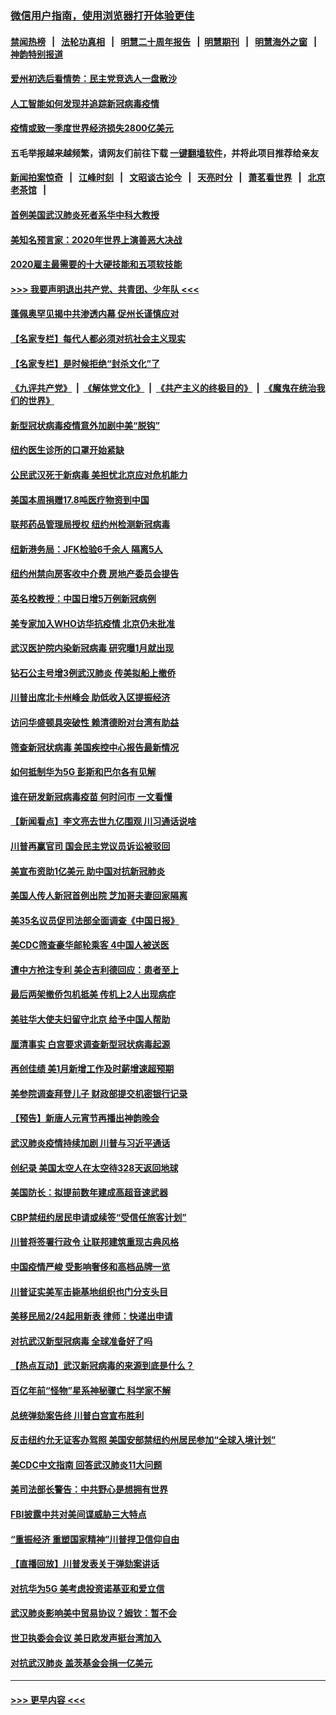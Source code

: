 ### [微信用户指南，使用浏览器打开体验更佳](https://github.com/gfw-breaker/banned-news1/blob/master/indexes/wechat-guide.md?t=0)
#### [禁闻热榜](热点新闻.md?t=0)  &nbsp;&nbsp;|&nbsp;&nbsp; [法轮功真相](https://github.com/gfw-breaker/truth/blob/master/README.md?t=0) &nbsp;&nbsp;|&nbsp;&nbsp; [明慧二十周年报告](https://github.com/gfw-breaker/mh-reports/blob/master/README.md?t=0) &nbsp;&nbsp;|&nbsp;&nbsp;[明慧期刊](https://github.com/gfw-breaker/mh-qikan) &nbsp;&nbsp;|&nbsp;&nbsp; [明慧海外之窗](https://github.com/gfw-breaker/mh-news/blob/master/README.md?t=0) &nbsp;&nbsp;|&nbsp;&nbsp; [神韵特别报道](https://github.com/gfw-breaker/mh-news/blob/master/shenyun.md?t=0)
#### [爱州初选后看情势：民主党竞选人一盘散沙](../pages/nsc412/n11856557.md?t=02100722) 
#### [人工智能如何发现并追踪新冠病毒疫情](../pages/nsc412/n11856398.md?t=02100722) 
#### [疫情或致一季度世界经济损失2800亿美元](../pages/nsc412/n11855639.md?t=02100722) 
#### 五毛举报越来越频繁，请网友们前往下载 [一键翻墙软件](https://github.com/gfw-breaker/ssr-accounts)，并将此项目推荐给亲友
#### [新闻拍案惊奇](https://github.com/gfw-breaker/banned-news1/blob/master/pages/link4.md) &nbsp;&nbsp;|&nbsp;&nbsp; [江峰时刻](https://github.com/gfw-breaker/banned-news1/blob/master/pages/link4.md) &nbsp;&nbsp;|&nbsp;&nbsp; [文昭谈古论今](https://github.com/gfw-breaker/banned-news1/blob/master/pages/link4.md) &nbsp;&nbsp;|&nbsp;&nbsp; [天亮时分](https://github.com/gfw-breaker/banned-news1/blob/master/pages/link4.md) &nbsp;&nbsp;|&nbsp;&nbsp; [萧茗看世界](https://github.com/gfw-breaker/banned-news1/blob/master/pages/link4.md) &nbsp;&nbsp;|&nbsp;&nbsp; [北京老茶馆](https://github.com/gfw-breaker/banned-news1/blob/master/pages/link4.md) &nbsp;&nbsp;|&nbsp;&nbsp; 
#### [首例美国武汉肺炎死者系华中科大教授](../pages/nsc412/n11855500.md?t=02100722) 
#### [美知名预言家：2020年世界上演善恶大决战](../pages/nsc412/n11855418.md?t=02100722) 
#### [2020雇主最需要的十大硬技能和五项软技能](../pages/nsc412/n11850953.md?t=02100722) 
#### [>>> 我要声明退出共产党、共青团、少年队 <<<](https://github.com/begood0513/goodnews/blob/master/quit/letter.md) 
#### [蓬佩奥罕见揭中共渗透内幕 促州长谨慎应对](../pages/nsc412/n11854685.md?t=02100722) 
#### [【名家专栏】每代人都必须对抗社会主义现实](../pages/nsc412/n11831412.md?t=02100722) 
#### [【名家专栏】是时候拒绝“封杀文化”了](../pages/nsc412/n11814093.md?t=02100722) 
#### [《九评共产党》](https://github.com/begood0513/9ping.md/blob/master/README.md) &nbsp;|&nbsp; [《解体党文化》](../../../../jtdwh.md/blob/master/README.md)  &nbsp;|&nbsp; [《共产主义的终极目的》](../../../../gczydzjmd.md/blob/master/README.md) &nbsp;|&nbsp; [《魔鬼在统治我们的世界》](../../../../mgztzwmdsj.md/blob/master/README.md) 
#### [新型冠状病毒疫情意外加剧中美“脱钩”](../pages/nsc412/n11854475.md?t=02100722) 
#### [纽约医生诊所的口罩开始紧缺](../pages/nsc412/n11853364.md?t=02100722) 
#### [公民武汉死于新病毒 美担忧北京应对危机能力](../pages/nsc412/n11854331.md?t=02100722) 
#### [美国本周捐赠17.8吨医疗物资到中国](../pages/nsc412/n11854269.md?t=02100722) 
#### [联邦药品管理局授权  纽约州检测新冠病毒](../pages/nsc412/n11853371.md?t=02100722) 
#### [纽新港务局：JFK检验6千余人  隔离5人](../pages/nsc412/n11853366.md?t=02100722) 
#### [纽约州禁向房客收中介费  房地产委员会提告](../pages/nsc412/n11853360.md?t=02100722) 
#### [英名校教授：中国日增5万例新冠病例](../pages/nsc412/n11854174.md?t=02100722) 
#### [美专家加入WHO访华抗疫情 北京仍未批准](../pages/nsc412/n11854043.md?t=02100722) 
#### [武汉医护院内染新冠病毒 研究曝1月就出现](../pages/nsc412/n11852928.md?t=02100722) 
#### [钻石公主号增3例武汉肺炎 传美拟船上撤侨](../pages/nsc412/n11853240.md?t=02100722) 
#### [川普出席北卡州峰会 助低收入区提振经济](../pages/nsc412/n11853232.md?t=02100722) 
#### [访问华盛顿具突破性 赖清德盼对台湾有助益](../pages/nsc412/n11853129.md?t=02100722) 
#### [筛查新冠状病毒 美国疾控中心报告最新情况](../pages/nsc412/n11853070.md?t=02100722) 
#### [如何抵制华为5G 彭斯和巴尔各有见解](../pages/nsc412/n11852535.md?t=02100722) 
#### [谁在研发新冠病毒疫苗 何时问市 一文看懂](../pages/nsc412/n11852840.md?t=02100722) 
#### [【新闻看点】李文亮去世九亿围观 川习通话说啥](../pages/nsc412/n11852360.md?t=02100722) 
#### [川普再赢官司 国会民主党议员诉讼被驳回](../pages/nsc412/n11852287.md?t=02100722) 
#### [美宣布资助1亿美元 助中国对抗新冠肺炎](../pages/nsc412/n11852531.md?t=02100722) 
#### [美国人传人新冠首例出院 芝加哥夫妻回家隔离](../pages/nsc412/n11852452.md?t=02100722) 
#### [美35名议员促司法部全面调查《中国日报》](../pages/nsc412/n11852435.md?t=02100722) 
#### [美CDC筛查豪华邮轮乘客 4中国人被送医](../pages/nsc412/n11852085.md?t=02100722) 
#### [遭中方抢注专利 美企吉利德回应：患者至上](../pages/nsc412/n11852037.md?t=02100722) 
#### [最后两架撤侨包机抵美 传机上2人出现病症](../pages/nsc412/n11852173.md?t=02100722) 
#### [美驻华大使夫妇留守北京 给予中国人帮助](../pages/nsc412/n11852165.md?t=02100722) 
#### [厘清事实 白宫要求调查新型冠状病毒起源](../pages/nsc412/n11852106.md?t=02100722) 
#### [再创佳绩 美1月新增工作及时薪增速超预期](../pages/nsc412/n11852174.md?t=02100722) 
#### [美参院调查拜登儿子 财政部提交机密银行记录](../pages/nsc412/n11851808.md?t=02100722) 
#### [【预告】新唐人元宵节再播出神韵晚会](../pages/nsc412/n11843192.md?t=02100722) 
#### [武汉肺炎疫情持续加剧 川普与习近平通话](../pages/nsc412/n11851613.md?t=02100722) 
#### [创纪录 美国太空人在太空待328天返回地球](../pages/nsc412/n11851266.md?t=02100722) 
#### [美国防长：拟提前数年建成高超音速武器](../pages/nsc412/n11850959.md?t=02100722) 
#### [CBP禁纽约居民申请或续签“受信任旅客计划”](../pages/nsc412/n11850857.md?t=02100722) 
#### [川普将签署行政令 让联邦建筑重现古典风格](../pages/nsc412/n11850654.md?t=02100722) 
#### [中国疫情严峻 受影响奢侈和高档品牌一览](../pages/nsc412/n11850319.md?t=02100722) 
#### [川普证实美军击毙基地组织也门分支头目](../pages/nsc412/n11850383.md?t=02100722) 
#### [美移民局2/24起用新表 律师：快递出申请](../pages/nsc412/n11848220.md?t=02100722) 
#### [对抗武汉新型冠病毒 全球准备好了吗](../pages/nsc412/n11850142.md?t=02100722) 
#### [【热点互动】武汉新冠病毒的来源到底是什么？](../pages/nsc412/n11849749.md?t=02100722) 
#### [百亿年前“怪物”星系神秘骤亡 科学家不解](../pages/nsc412/n11849863.md?t=02100722) 
#### [总统弹劾案告终 川普白宫宣布胜利](../pages/nsc412/n11849985.md?t=02100722) 
#### [反击纽约允无证客办驾照  美国安部禁纽约州居民参加“全球入境计划”](../pages/nsc412/n11849828.md?t=02100722) 
#### [美CDC中文指南 回答武汉肺炎11大问题](../pages/nsc412/n11849703.md?t=02100722) 
#### [美司法部长警告：中共野心是想拥有世界](../pages/nsc412/n11849769.md?t=02100722) 
#### [FBI披露中共对美间谍威胁三大特点](../pages/nsc412/n11849700.md?t=02100722) 
#### [“重振经济 重塑国家精神”川普捍卫信仰自由](../pages/nsc412/n11849641.md?t=02100722) 
#### [【直播回放】川普发表关于弹劾案讲话](../pages/nsc412/n11849472.md?t=02100722) 
#### [对抗华为5G 美考虑投资诺基亚和爱立信](../pages/nsc412/n11849510.md?t=02100722) 
#### [武汉肺炎影响美中贸易协议？姆钦：暂不会](../pages/nsc412/n11849497.md?t=02100722) 
#### [世卫执委会会议 美日欧发声挺台湾加入](../pages/nsc412/n11849433.md?t=02100722) 
#### [对抗武汉肺炎 盖茨基金会捐一亿美元](../pages/nsc412/n11848953.md?t=02100722) 

----
#### [ >>> 更早内容 <<< ](../indexes/nsc412-earlier.md)
